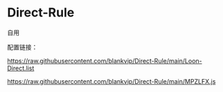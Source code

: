 # Direct-Rule
自用

配置链接：

https://raw.githubusercontent.com/blankvip/Direct-Rule/main/Loon-Direct.list

https://raw.githubusercontent.com/blankvip/Direct-Rule/main/MPZLFX.js
